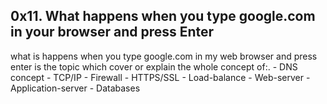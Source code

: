 ## 0x11. What happens when you type google.com in your browser and press Enter

what is happens when you type google.com in my web browser and press enter is the topic which cover or explain the whole concept of:.
	- DNS concept
	- TCP/IP
	- Firewall
	- HTTPS/SSL
	- Load-balance
	- Web-server
	- Application-server
	- Databases
